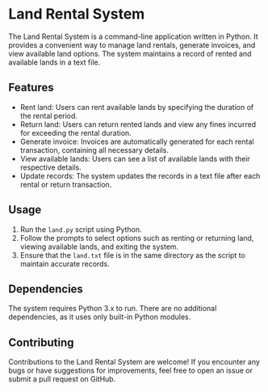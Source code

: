 # Land Rental System

The Land Rental System is a command-line application written in Python. It provides a convenient way to manage land rentals, generate invoices, and view available land options. The system maintains a record of rented and available lands in a text file.

## Features

- Rent land: Users can rent available lands by specifying the duration of the rental period.
- Return land: Users can return rented lands and view any fines incurred for exceeding the rental duration.
- Generate invoice: Invoices are automatically generated for each rental transaction, containing all necessary details.
- View available lands: Users can see a list of available lands with their respective details.
- Update records: The system updates the records in a text file after each rental or return transaction.

## Usage

1. Run the `land.py` script using Python.
2. Follow the prompts to select options such as renting or returning land, viewing available lands, and exiting the system.
3. Ensure that the `land.txt` file is in the same directory as the script to maintain accurate records.

## Dependencies

The system requires Python 3.x to run. There are no additional dependencies, as it uses only built-in Python modules.

## Contributing

Contributions to the Land Rental System are welcome! If you encounter any bugs or have suggestions for improvements, feel free to open an issue or submit a pull request on GitHub.

